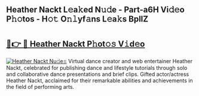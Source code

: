 ## Heather Nackt L𝚎a𝚔ed N𝚞𝚍e - Part-a6H Vi𝚍𝚎o P𝚑𝚘tos - H𝚘𝚝 O𝚗𝚕yf𝚊ns L𝚎a𝚔s BpllZ

# <h2><a href="http://kf6cvp.oniu.top/?m=Heather+Nackt">🔗👉 🔴 Heather Nackt P𝚑ot𝚘𝚜 V𝚒d𝚎o</a></h2>

[![Heather Nackt Nu𝚍e𝚜](https://i.imgur.com/0qMVB7G.gif)](http://kf6cvp.oniu.top/?m=Heather+Nackt)
Virtual dance creator and web entertainer Heather Nackt, celebrated for publishing dance and lifestyle tutorials through solo and collaborative dance presentations and brief clips. Gifted actor/actress Heather Nackt, acclaimed for their remarkable abilities and achievements in the field of performing arts.  
